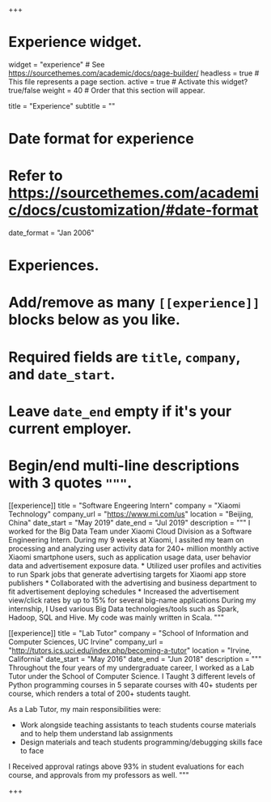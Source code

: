 +++
# Experience widget.
widget = "experience"  # See https://sourcethemes.com/academic/docs/page-builder/
headless = true  # This file represents a page section.
active = true  # Activate this widget? true/false
weight = 40  # Order that this section will appear.

title = "Experience"
subtitle = ""

# Date format for experience
#   Refer to https://sourcethemes.com/academic/docs/customization/#date-format
date_format = "Jan 2006"

# Experiences.
#   Add/remove as many `[[experience]]` blocks below as you like.
#   Required fields are `title`, `company`, and `date_start`.
#   Leave `date_end` empty if it's your current employer.
#   Begin/end multi-line descriptions with 3 quotes `"""`.
[[experience]]
  title = "Software Engeering Intern"
  company = "Xiaomi Technology"
  company_url = "https://www.mi.com/us"
  location = "Beijing, China"
  date_start = "May 2019"
  date_end = "Jul 2019"
  description = """
  I worked for the Big Data Team under Xiaomi Cloud Division as a Software Engineering Intern. During my 9 weeks at Xiaomi, I assited my team on processing and analyzing user activity data for 240+ million monthly active Xiaomi smartphone users, such as application usage data, user behavior data and advertisement exposure data.
    * Utilized user profiles and activities to run Spark jobs that generate advertising targets for Xiaomi app store publishers
    * Collaborated with the advertising and business department to fit advertisement deploying schedules
    * Increased the advertisement view/click rates by up to 15% for several big-name applications
  During my internship, I Used various Big Data technologies/tools such as Spark, Hadoop, SQL and Hive. My code was mainly written in Scala.
  """

[[experience]]
  title = "Lab Tutor"
  company = "School of Information and Computer Sciences, UC Irvine"
  company_url = "http://tutors.ics.uci.edu/index.php/becoming-a-tutor"
  location = "Irvine, California"
  date_start = "May 2016"
  date_end = "Jun 2018"
  description = """
  Throughout the four years of my undergraduate career, I worked as a Lab Tutor under the School of Computer Science. I Taught 3 different levels of Python programming courses in 5 separate courses with 40+ students per course, which renders a total of 200+ students taught.

  As a Lab Tutor, my main responsibilities were:
  * Work alongside teaching assistants to teach students course materials and to help them understand lab assignments
  * Design materials and teach students programming/debugging skills face to face

  I Received approval ratings above 93% in student evaluations for each course, and approvals from my professors as well.
  """

+++
